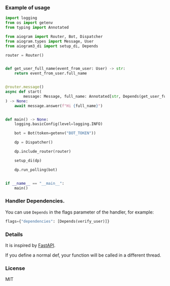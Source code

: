 ### Example of usage

```python
import logging
from os import getenv
from typing import Annotated

from aiogram import Router, Bot, Dispatcher
from aiogram.types import Message, User
from aiogram3_di import setup_di, Depends

router = Router()


def get_user_full_name(event_from_user: User) -> str:
    return event_from_user.full_name


@router.message()
async def start(
        message: Message, full_name: Annotated[str, Depends(get_user_full_name)]
) -> None:
    await message.answer(f"Hi {full_name}")


def main() -> None:
    logging.basicConfig(level=logging.INFO)

    bot = Bot(token=getenv("BOT_TOKEN"))

    dp = Dispatcher()

    dp.include_router(router)

    setup_di(dp)

    dp.run_polling(bot)


if __name__ == "__main__":
    main()
```

### Handler Dependencies.

You can use `Depends` in the flags parameter of the handler, for example: 

```python
flags={"dependencies": [Depends(verify_user)]}
```

### Details

It is inspired by [FastAPI](https://github.com/tiangolo/fastapi).

If you define a normal def, your function will be called in a different thread.

### License

MIT
